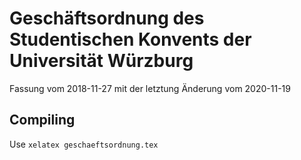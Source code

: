 # Geschäftsordnung des Studentischen Konvents der Universität Würzburg

Fassung vom 2018-11-27 mit der letztung Änderung vom 2020-11-19

## Compiling

Use `xelatex geschaeftsordnung.tex`
